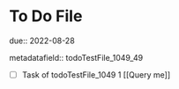 # To Do File

due:: 2022-08-28

metadatafield:: todoTestFile_1049_49

- [ ] Task of todoTestFile_1049 1 [[Query me]]

